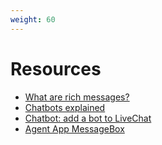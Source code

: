 ```yaml
---
weight: 60
---
```


# Resources

- [What are rich messages?](https://www.livechatinc.com/kb/rich-messages/)
- [Chatbots explained](https://www.livechatinc.com/kb/chatbots-explained/)
- [Chatbot: add a bot to LiveChat](https://www.livechatinc.com/kb/chatbot-integration/)
- [Agent App MessageBox](https://developers.livechatinc.com/docs/agent-app-widgets/#messagebox)
